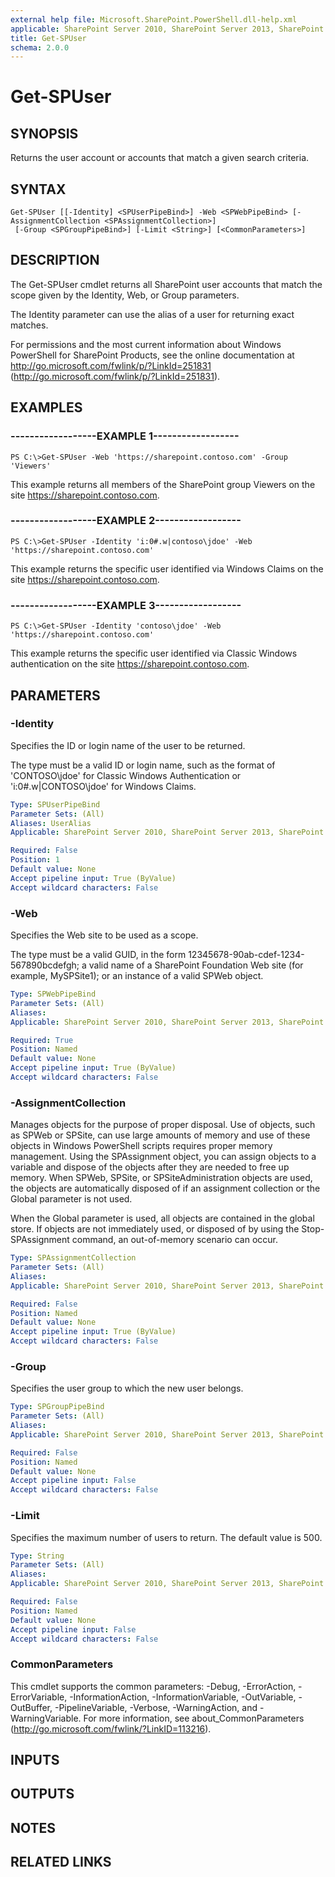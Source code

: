 ```yaml
---
external help file: Microsoft.SharePoint.PowerShell.dll-help.xml
applicable: SharePoint Server 2010, SharePoint Server 2013, SharePoint Server 2016, SharePoint Server 2019
title: Get-SPUser
schema: 2.0.0
---
```


# Get-SPUser

## SYNOPSIS

Returns the user account or accounts that match a given search criteria.



## SYNTAX 

```
Get-SPUser [[-Identity] <SPUserPipeBind>] -Web <SPWebPipeBind> [-AssignmentCollection <SPAssignmentCollection>]
 [-Group <SPGroupPipeBind>] [-Limit <String>] [<CommonParameters>]
```

## DESCRIPTION
The Get-SPUser cmdlet returns all SharePoint user accounts that match the scope given by the Identity, Web, or Group parameters.

The Identity parameter can use the alias of a user for returning exact matches.

For permissions and the most current information about Windows PowerShell for SharePoint Products, see the online documentation at http://go.microsoft.com/fwlink/p/?LinkId=251831 (http://go.microsoft.com/fwlink/p/?LinkId=251831).

## EXAMPLES

### ------------------EXAMPLE 1------------------ 
```
PS C:\>Get-SPUser -Web 'https://sharepoint.contoso.com' -Group 'Viewers'
```

This example returns all members of the SharePoint group Viewers on the site https://sharepoint.contoso.com.


### ------------------EXAMPLE 2------------------ 
```
PS C:\>Get-SPUser -Identity 'i:0#.w|contoso\jdoe' -Web 'https://sharepoint.contoso.com'
```

This example returns the specific user identified via Windows Claims on the site https://sharepoint.contoso.com.

### ------------------EXAMPLE 3------------------ 
```
PS C:\>Get-SPUser -Identity 'contoso\jdoe' -Web 'https://sharepoint.contoso.com'
```

This example returns the specific user identified via Classic Windows authentication on the site https://sharepoint.contoso.com.

## PARAMETERS

### -Identity
Specifies the ID or login name of the user to be returned.

The type must be a valid ID or login name, such as the format of 'CONTOSO\jdoe' for Classic Windows Authentication or 'i:0#.w|CONTOSO\jdoe' for Windows Claims.

```yaml
Type: SPUserPipeBind
Parameter Sets: (All)
Aliases: UserAlias
Applicable: SharePoint Server 2010, SharePoint Server 2013, SharePoint Server 2016, SharePoint Server 2019

Required: False
Position: 1
Default value: None
Accept pipeline input: True (ByValue)
Accept wildcard characters: False
```

### -Web
Specifies the Web site to be used as a scope.

The type must be a valid GUID, in the form 12345678-90ab-cdef-1234-567890bcdefgh; a valid name of a SharePoint Foundation Web site (for example, MySPSite1); or an instance of a valid SPWeb object.

```yaml
Type: SPWebPipeBind
Parameter Sets: (All)
Aliases: 
Applicable: SharePoint Server 2010, SharePoint Server 2013, SharePoint Server 2016, SharePoint Server 2019

Required: True
Position: Named
Default value: None
Accept pipeline input: True (ByValue)
Accept wildcard characters: False
```

### -AssignmentCollection
Manages objects for the purpose of proper disposal.
Use of objects, such as SPWeb or SPSite, can use large amounts of memory and use of these objects in Windows PowerShell scripts requires proper memory management.
Using the SPAssignment object, you can assign objects to a variable and dispose of the objects after they are needed to free up memory.
When SPWeb, SPSite, or SPSiteAdministration objects are used, the objects are automatically disposed of if an assignment collection or the Global parameter is not used.

When the Global parameter is used, all objects are contained in the global store.
If objects are not immediately used, or disposed of by using the Stop-SPAssignment command, an out-of-memory scenario can occur.

```yaml
Type: SPAssignmentCollection
Parameter Sets: (All)
Aliases: 
Applicable: SharePoint Server 2010, SharePoint Server 2013, SharePoint Server 2016, SharePoint Server 2019

Required: False
Position: Named
Default value: None
Accept pipeline input: True (ByValue)
Accept wildcard characters: False
```

### -Group
Specifies the user group to which the new user belongs.

```yaml
Type: SPGroupPipeBind
Parameter Sets: (All)
Aliases: 
Applicable: SharePoint Server 2010, SharePoint Server 2013, SharePoint Server 2016, SharePoint Server 2019

Required: False
Position: Named
Default value: None
Accept pipeline input: False
Accept wildcard characters: False
```

### -Limit
Specifies the maximum number of users to return.
The default value is 500.

```yaml
Type: String
Parameter Sets: (All)
Aliases: 
Applicable: SharePoint Server 2010, SharePoint Server 2013, SharePoint Server 2016, SharePoint Server 2019

Required: False
Position: Named
Default value: None
Accept pipeline input: False
Accept wildcard characters: False
```

### CommonParameters
This cmdlet supports the common parameters: -Debug, -ErrorAction, -ErrorVariable, -InformationAction, -InformationVariable, -OutVariable, -OutBuffer, -PipelineVariable, -Verbose, -WarningAction, and -WarningVariable. For more information, see about_CommonParameters (http://go.microsoft.com/fwlink/?LinkID=113216).

## INPUTS

## OUTPUTS

## NOTES

## RELATED LINKS

